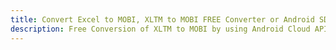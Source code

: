 ---title: Convert Excel to MOBI, XLTM to MOBI FREE Converter or Android SDKdescription: Free Conversion of XLTM to MOBI by using Android Cloud APIs & SDKs. Also Create, Edit & Render Microsoft Excel, CSV and SpreadsheetML worksheets or spreadsheet in the Cloud.---